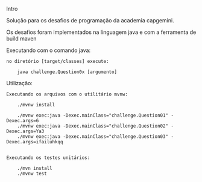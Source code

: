 Intro

Solução para os desafios de programação da academia capgemini.

Os desafios foram implementados na linguagem java e com a ferramenta de build maven

Executando com o comando java:

	no diretório [target/classes] execute:

		java challenge.Question0x [argumento]


Utilização: 

	Executando os arquivos com o utilitário mvnw:

		./mvnw install

		./mvnw exec:java -Dexec.mainClass="challenge.Question01" -Dexec.args=6
		./mvnw exec:java -Dexec.mainClass="challenge.Question02" -Dexec.args=Ya3
		./mvnw exec:java -Dexec.mainClass="challenge.Question03" -Dexec.args=ifailuhkqq


	Executando os testes unitários:

		./mvn install
		./mvnw test
